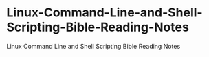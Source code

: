 Linux-Command-Line-and-Shell-Scripting-Bible-Reading-Notes
==========================================================

Linux Command Line and Shell Scripting Bible Reading Notes
